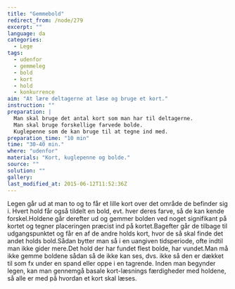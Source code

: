 ```yaml
---
title: "Gemmebold"
redirect_from: /node/279
excerpt: ""
language: da
categories: 
  - Lege
tags: 
  - udenfor
  - gemmeleg
  - bold
  - kort
  - hold
  - konkurrence
aim: "At lære deltagerne at læse og bruge et kort."
instruction: ""
preparation: |
  Man skal bruge det antal kort som man har til deltagerne. 
  Man skal bruge forskellige farvede bolde.
  Kuglepenne som de kan bruge til at tegne ind med.
preparation_time: "10 min"
time: "30-40 min."
where: "udenfor"
materials: "Kort, kuglepenne og bolde."
source: ""
solution: ""
gallery:
last_modified_at: 2015-06-12T11:52:36Z
---
```

Legen går ud at man to og to får et lille kort over det område de befinder sig i. Hvert hold får også tildelt en bold, evt. hver deres farve, så de kan kende forskel.Holdene går derefter ud og gemmer bolden ved noget signifikant på kortet og tegner placeringen præcist ind på kortet.Bagefter går de tilbage til udgangspunktet og får en af de andre holds kort, hvor de så skal finde det andet holds bold.Sådan bytter man så i en uangiven tidsperiode, ofte indtil man ikke gider mere.Det hold der har fundet flest bolde, har vundet.Man må ikke gemme boldene sådan så de ikke kan ses, dvs. ikke så den er dækket til som fx under en spand eller oppe i en tagrende. Inden man begynder legen, kan man gennemgå basale kort-læsnings færdigheder med holdene, så alle er med på hvordan et kort skal læses.
